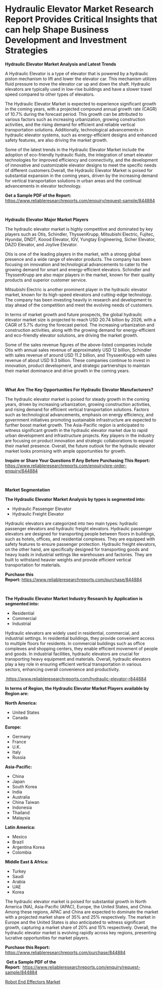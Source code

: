 <p><h1>Hydraulic Elevator Market Research Report Provides Critical Insights that can help Shape Business Development and Investment Strategies</h1></p><p><strong>Hydraulic Elevator Market Analysis and Latest Trends</strong></p>
<p><p>A Hydraulic Elevator is a type of elevator that is powered by a hydraulic piston mechanism to lift and lower the elevator car. This mechanism utilizes fluid pressure to move the elevator car up and down the shaft. Hydraulic elevators are typically used in low-rise buildings and have a slower travel speed compared to other types of elevators.</p><p>The Hydraulic Elevator Market is expected to experience significant growth in the coming years, with a projected compound annual growth rate (CAGR) of 10.7% during the forecast period. This growth can be attributed to various factors such as increasing urbanization, growing construction activities, and the rising demand for efficient and reliable vertical transportation solutions. Additionally, technological advancements in hydraulic elevator systems, such as energy-efficient designs and enhanced safety features, are also driving the market growth.</p><p>Some of the latest trends in the Hydraulic Elevator Market include the adoption of eco-friendly hydraulic fluids, the integration of smart elevator technologies for improved efficiency and connectivity, and the development of innovative and customizable elevator designs to meet the specific needs of different customers.Overall, the Hydraulic Elevator Market is poised for substantial expansion in the coming years, driven by the increasing demand for vertical transportation solutions in urban areas and the continual advancements in elevator technology.</p></p>
<p><strong>Get a Sample PDF of the Report:&nbsp;</strong> <a href="https://www.reliableresearchreports.com/enquiry/request-sample/844884">https://www.reliableresearchreports.com/enquiry/request-sample/844884</a></p>
<p>&nbsp;</p>
<p><strong>Hydraulic Elevator Major Market Players</strong></p>
<p><p>The hydraulic elevator market is highly competitive and dominated by key players such as Otis, Schindler, ThyssenKrupp, Mitsubishi Electric, Fujitec, Hyundai, DNDT, Koood Elevator, IGV, Yungtay Engineering, Sicher Elevator, DAZO Elevator, and Joylive Elevator. </p><p>Otis is one of the leading players in the market, with a strong global presence and a wide range of elevator products. The company has been focusing on innovation and technological advancements to cater to the growing demand for smart and energy-efficient elevators. Schindler and ThyssenKrupp are also major players in the market, known for their quality products and superior customer service.</p><p>Mitsubishi Electric is another prominent player in the hydraulic elevator market, known for its high-speed elevators and cutting-edge technology. The company has been investing heavily in research and development to stay ahead of the competition and meet the evolving needs of customers.</p><p>In terms of market growth and future prospects, the global hydraulic elevator market size is projected to reach USD 20.74 billion by 2026, with a CAGR of 5.7% during the forecast period. The increasing urbanization and construction activities, along with the growing demand for energy-efficient and eco-friendly elevator solutions, are driving the market growth.</p><p>Some of the sales revenue figures of the above-listed companies include Otis with annual sales revenue of approximately USD 12 billion, Schindler with sales revenue of around USD 11.2 billion, and ThyssenKrupp with sales revenue of about USD 9.3 billion. These companies continue to invest in innovation, product development, and strategic partnerships to maintain their market dominance and drive growth in the coming years.</p></p>
<p>&nbsp;</p>
<p><strong>What Are The Key Opportunities For Hydraulic Elevator Manufacturers?</strong></p>
<p><p>The hydraulic elevator market is poised for steady growth in the coming years, driven by increasing urbanization, growing construction activities, and rising demand for efficient vertical transportation solutions. Factors such as technological advancements, emphasis on energy efficiency, and government initiatives promoting sustainable infrastructure are expected to further boost market growth. The Asia-Pacific region is anticipated to witness significant growth in the hydraulic elevator market due to rapid urban development and infrastructure projects. Key players in the industry are focusing on product innovation and strategic collaborations to expand their market presence. Overall, the future outlook for the hydraulic elevator market looks promising with ample opportunities for growth.</p></p>
<p><strong>Inquire or Share Your Questions If Any Before Purchasing This Report:</strong> <a href="https://www.reliableresearchreports.com/enquiry/pre-order-enquiry/844884">https://www.reliableresearchreports.com/enquiry/pre-order-enquiry/844884</a></p>
<p>&nbsp;</p>
<p><strong>Market Segmentation</strong></p>
<p><strong>The Hydraulic Elevator Market Analysis by types is segmented into:</strong></p>
<p><ul><li>Hydraulic Passenger Elevator</li><li>Hydraulic Freight Elevator</li></ul></p>
<p><p>Hydraulic elevators are categorized into two main types: hydraulic passenger elevators and hydraulic freight elevators. Hydraulic passenger elevators are designed for transporting people between floors in buildings, such as hotels, offices, and residential complexes. They are equipped with safety features to ensure passenger protection. Hydraulic freight elevators, on the other hand, are specifically designed for transporting goods and heavy loads in industrial settings like warehouses and factories. They are built to withstand heavier weights and provide efficient vertical transportation for materials.</p></p>
<p><strong>Purchase this Report:&nbsp;</strong><a href="https://www.reliableresearchreports.com/purchase/844884">https://www.reliableresearchreports.com/purchase/844884</a></p>
<p>&nbsp;</p>
<p><strong>The Hydraulic Elevator Market Industry Research by Application is segmented into:</strong></p>
<p><ul><li>Residential</li><li>Commercial</li><li>Industrial</li></ul></p>
<p><p>Hydraulic elevators are widely used in residential, commercial, and industrial settings. In residential buildings, they provide convenient access to multiple floors for residents. In commercial buildings such as office complexes and shopping centers, they enable efficient movement of people and goods. In industrial facilities, hydraulic elevators are crucial for transporting heavy equipment and materials. Overall, hydraulic elevators play a key role in ensuring efficient vertical transportation in various sectors, enhancing overall convenience and productivity.</p></p>
<p><a href="https://www.reliableresearchreports.com/hydraulic-elevator-r844884">&nbsp;https://www.reliableresearchreports.com/hydraulic-elevator-r844884</a></p>
<p><strong>In terms of Region, the Hydraulic Elevator Market Players available by Region are:</strong></p>
<p>
    <p> <strong> North America: </strong>
        <ul>
            <li>United States</li>
            <li>Canada</li>
        </ul>
        </p> 
    <p> <strong> Europe: </strong>
        <ul>
            <li>Germany</li>
            <li>France</li>
            <li>U.K.</li>
            <li>Italy</li>
            <li>Russia</li>
        </ul>
        </p> 
    <p> <strong> Asia-Pacific: </strong>
        <ul>
            <li>China</li>
            <li>Japan</li>
            <li>South Korea</li>
            <li>India</li>
            <li>Australia</li>
            <li>China Taiwan</li>
            <li>Indonesia</li>
            <li>Thailand</li>
            <li>Malaysia</li>
        </ul>
        </p> 
    <p> <strong> Latin America: </strong>
        <ul>
            <li>Mexico</li>
            <li>Brazil</li>
            <li>Argentina Korea</li>
            <li>Colombia</li>
        </ul>
        </p> 
    <p> <strong> Middle East & Africa: </strong>
        <ul>
            <li>Turkey</li>
            <li>Saudi</li>
            <li>Arabia</li>
            <li>UAE</li>
            <li>Korea</li>
        </ul>
    </p>
    </p>
<p><p>The hydraulic elevator market is poised for substantial growth in North America (NA), Asia-Pacific (APAC), Europe, the United States, and China. Among these regions, APAC and China are expected to dominate the market with a projected market share of 35% and 25% respectively. The market in Europe and the United States is also anticipated to witness significant growth, capturing a market share of 20% and 15% respectively. Overall, the hydraulic elevator market is evolving rapidly across key regions, presenting lucrative opportunities for market players.</p></p>
<p><strong>Purchase this Report: </strong><a href="https://www.reliableresearchreports.com/purchase/844884">https://www.reliableresearchreports.com/purchase/844884</a></p>
<p>&nbsp;<strong>Get a Sample PDF of the Report:&nbsp;&nbsp;</strong><a href="https://www.reliableresearchreports.com/enquiry/request-sample/844884">https://www.reliableresearchreports.com/enquiry/request-sample/844884</a></p>
<p><strong></strong></p>
<p><p><a href="https://github.com/CliffMedina6/Market-Research-Report-List-4/blob/main/robot-end-effectors-market.md">Robot End Effectors Market</a></p></p>